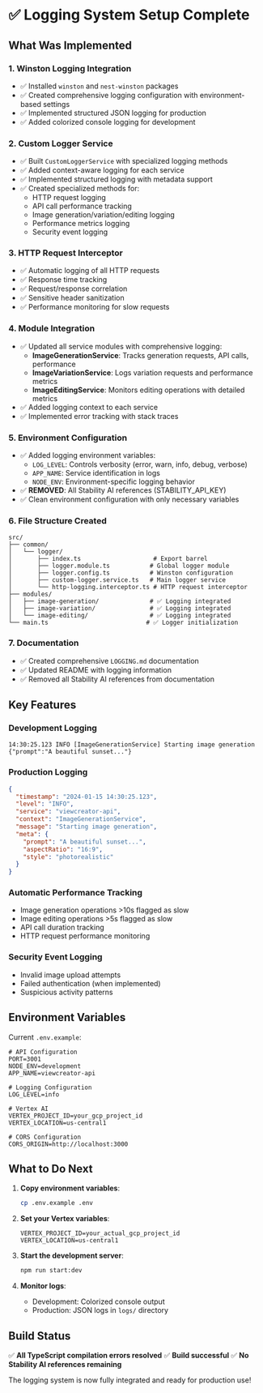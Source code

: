 # ✅ Logging System Setup Complete

## What Was Implemented

### 1. Winston Logging Integration
- ✅ Installed `winston` and `nest-winston` packages
- ✅ Created comprehensive logging configuration with environment-based settings
- ✅ Implemented structured JSON logging for production
- ✅ Added colorized console logging for development

### 2. Custom Logger Service
- ✅ Built `CustomLoggerService` with specialized logging methods
- ✅ Added context-aware logging for each service
- ✅ Implemented structured logging with metadata support
- ✅ Created specialized methods for:
  - HTTP request logging
  - API call performance tracking
  - Image generation/variation/editing logging
  - Performance metrics logging
  - Security event logging

### 3. HTTP Request Interceptor
- ✅ Automatic logging of all HTTP requests
- ✅ Response time tracking
- ✅ Request/response correlation
- ✅ Sensitive header sanitization
- ✅ Performance monitoring for slow requests

### 4. Module Integration
- ✅ Updated all service modules with comprehensive logging:
  - **ImageGenerationService**: Tracks generation requests, API calls, performance
  - **ImageVariationService**: Logs variation requests and performance metrics
  - **ImageEditingService**: Monitors editing operations with detailed metrics
- ✅ Added logging context to each service
- ✅ Implemented error tracking with stack traces

### 5. Environment Configuration
- ✅ Added logging environment variables:
  - `LOG_LEVEL`: Controls verbosity (error, warn, info, debug, verbose)
  - `APP_NAME`: Service identification in logs
  - `NODE_ENV`: Environment-specific logging behavior
- ✅ **REMOVED**: All Stability AI references (STABILITY_API_KEY)
- ✅ Clean environment configuration with only necessary variables

### 6. File Structure Created
```
src/
├── common/
│   └── logger/
│       ├── index.ts                    # Export barrel
│       ├── logger.module.ts           # Global logger module
│       ├── logger.config.ts           # Winston configuration
│       ├── custom-logger.service.ts   # Main logger service
│       └── http-logging.interceptor.ts # HTTP request interceptor
├── modules/
│   ├── image-generation/              # ✅ Logging integrated
│   ├── image-variation/               # ✅ Logging integrated
│   └── image-editing/                 # ✅ Logging integrated
└── main.ts                           # ✅ Logger initialization
```

### 7. Documentation
- ✅ Created comprehensive `LOGGING.md` documentation
- ✅ Updated README with logging information
- ✅ Removed all Stability AI references from documentation

## Key Features

### Development Logging
```
14:30:25.123 INFO [ImageGenerationService] Starting image generation {"prompt":"A beautiful sunset..."}
```

### Production Logging
```json
{
  "timestamp": "2024-01-15 14:30:25.123",
  "level": "INFO",
  "service": "viewcreator-api",
  "context": "ImageGenerationService",
  "message": "Starting image generation",
  "meta": {
    "prompt": "A beautiful sunset...",
    "aspectRatio": "16:9",
    "style": "photorealistic"
  }
}
```

### Automatic Performance Tracking
- Image generation operations >10s flagged as slow
- Image editing operations >5s flagged as slow
- API call duration tracking
- HTTP request performance monitoring

### Security Event Logging
- Invalid image upload attempts
- Failed authentication (when implemented)
- Suspicious activity patterns

## Environment Variables

Current `.env.example`:
```env
# API Configuration
PORT=3001
NODE_ENV=development
APP_NAME=viewcreator-api

# Logging Configuration
LOG_LEVEL=info

# Vertex AI
VERTEX_PROJECT_ID=your_gcp_project_id
VERTEX_LOCATION=us-central1

# CORS Configuration
CORS_ORIGIN=http://localhost:3000
```

## What to Do Next

1. **Copy environment variables**:
   ```bash
   cp .env.example .env
   ```

2. **Set your Vertex variables**:
   ```env
   VERTEX_PROJECT_ID=your_actual_gcp_project_id
   VERTEX_LOCATION=us-central1
   ```

3. **Start the development server**:
   ```bash
   npm run start:dev
   ```

4. **Monitor logs**:
   - Development: Colorized console output
   - Production: JSON logs in `logs/` directory

## Build Status
✅ **All TypeScript compilation errors resolved**
✅ **Build successful**
✅ **No Stability AI references remaining**

The logging system is now fully integrated and ready for production use!
